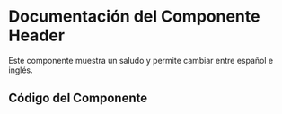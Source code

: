 # Documentación del Componente Header

Este componente muestra un saludo y permite cambiar entre español e inglés.

## Código del Componente

